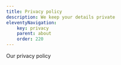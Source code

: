 ```yaml
---
title: Privacy policy
description: We keep your details private
eleventyNavigation: 
    key: privacy
    parent: about
    order: 220
---
```

Our privacy policy